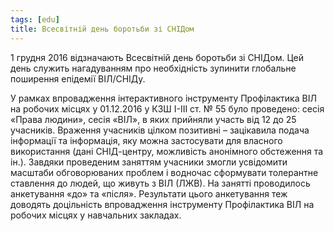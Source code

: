 ```yaml
---
tags: [edu]
title: Всесвітній день боротьби зі СНІДом
---
```


1 грудня 2016 відзначають Всесвітній день боротьби зі СНІДом. Цей день служить нагадуванням про необхідність зупинити глобальне поширення епідемії ВІЛ/СНІДу.

У рамках впровадження інтерактивного інструменту Профілактика ВІЛ на робочих місцях у 01.12.2016 у КЗШ І-ІІІ ст. № 55 було проведено: сесія «Права людини», сесія «ВІЛ», в яких прийняли участь від 12 до 25 учасників. Враження учасників цілком позитивні – зацікавила подача інформації та інформація, яку можна застосувати для власного використання (дані СНІД-центру, можливість анонімного обстеження та ін.). Завдяки проведеним заняттям учасники змогли усвідомити масштаби обговорюваних проблем і водночас сформувати толерантне ставлення до людей, що живуть з ВІЛ (ЛЖВ). На занятті проводилось анкетування «до» та «після». Результати цього анкетування теж доводять доцільність впровадження інструменту Профілактика ВІЛ на робочих місцях у навчальних закладах.

<slideshow id="72157677319805415"></slideshow>
